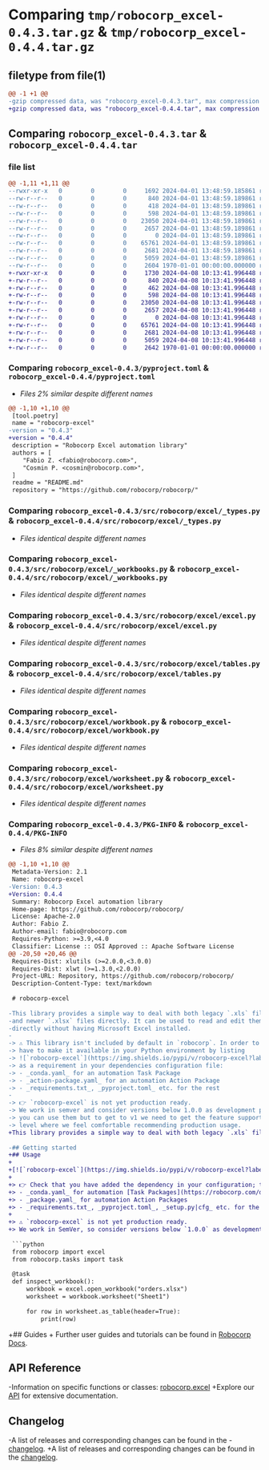 # Comparing `tmp/robocorp_excel-0.4.3.tar.gz` & `tmp/robocorp_excel-0.4.4.tar.gz`

## filetype from file(1)

```diff
@@ -1 +1 @@
-gzip compressed data, was "robocorp_excel-0.4.3.tar", max compression
+gzip compressed data, was "robocorp_excel-0.4.4.tar", max compression
```

## Comparing `robocorp_excel-0.4.3.tar` & `robocorp_excel-0.4.4.tar`

### file list

```diff
@@ -1,11 +1,11 @@
--rwxr-xr-x   0        0        0     1692 2024-04-01 13:48:59.185861 robocorp_excel-0.4.3/README.md
--rw-r--r--   0        0        0      840 2024-04-01 13:48:59.189861 robocorp_excel-0.4.3/pyproject.toml
--rw-r--r--   0        0        0      418 2024-04-01 13:48:59.189861 robocorp_excel-0.4.3/src/robocorp/excel/__init__.py
--rw-r--r--   0        0        0      598 2024-04-01 13:48:59.189861 robocorp_excel-0.4.3/src/robocorp/excel/_types.py
--rw-r--r--   0        0        0    23050 2024-04-01 13:48:59.189861 robocorp_excel-0.4.3/src/robocorp/excel/_workbooks.py
--rw-r--r--   0        0        0     2657 2024-04-01 13:48:59.189861 robocorp_excel-0.4.3/src/robocorp/excel/excel.py
--rw-r--r--   0        0        0        0 2024-04-01 13:48:59.189861 robocorp_excel-0.4.3/src/robocorp/excel/py.typed
--rw-r--r--   0        0        0    65761 2024-04-01 13:48:59.189861 robocorp_excel-0.4.3/src/robocorp/excel/tables.py
--rw-r--r--   0        0        0     2681 2024-04-01 13:48:59.189861 robocorp_excel-0.4.3/src/robocorp/excel/workbook.py
--rw-r--r--   0        0        0     5059 2024-04-01 13:48:59.189861 robocorp_excel-0.4.3/src/robocorp/excel/worksheet.py
--rw-r--r--   0        0        0     2604 1970-01-01 00:00:00.000000 robocorp_excel-0.4.3/PKG-INFO
+-rwxr-xr-x   0        0        0     1730 2024-04-08 10:13:41.996448 robocorp_excel-0.4.4/README.md
+-rw-r--r--   0        0        0      840 2024-04-08 10:13:41.996448 robocorp_excel-0.4.4/pyproject.toml
+-rw-r--r--   0        0        0      462 2024-04-08 10:13:41.996448 robocorp_excel-0.4.4/src/robocorp/excel/__init__.py
+-rw-r--r--   0        0        0      598 2024-04-08 10:13:41.996448 robocorp_excel-0.4.4/src/robocorp/excel/_types.py
+-rw-r--r--   0        0        0    23050 2024-04-08 10:13:41.996448 robocorp_excel-0.4.4/src/robocorp/excel/_workbooks.py
+-rw-r--r--   0        0        0     2657 2024-04-08 10:13:41.996448 robocorp_excel-0.4.4/src/robocorp/excel/excel.py
+-rw-r--r--   0        0        0        0 2024-04-08 10:13:41.996448 robocorp_excel-0.4.4/src/robocorp/excel/py.typed
+-rw-r--r--   0        0        0    65761 2024-04-08 10:13:41.996448 robocorp_excel-0.4.4/src/robocorp/excel/tables.py
+-rw-r--r--   0        0        0     2681 2024-04-08 10:13:41.996448 robocorp_excel-0.4.4/src/robocorp/excel/workbook.py
+-rw-r--r--   0        0        0     5059 2024-04-08 10:13:41.996448 robocorp_excel-0.4.4/src/robocorp/excel/worksheet.py
+-rw-r--r--   0        0        0     2642 1970-01-01 00:00:00.000000 robocorp_excel-0.4.4/PKG-INFO
```

### Comparing `robocorp_excel-0.4.3/pyproject.toml` & `robocorp_excel-0.4.4/pyproject.toml`

 * *Files 2% similar despite different names*

```diff
@@ -1,10 +1,10 @@
 [tool.poetry]
 name = "robocorp-excel"
-version = "0.4.3"
+version = "0.4.4"
 description = "Robocorp Excel automation library"
 authors = [
 	"Fabio Z. <fabio@robocorp.com>",
 	"Cosmin P. <cosmin@robocorp.com>",
 ]
 readme = "README.md"
 repository = "https://github.com/robocorp/robocorp/"
```

### Comparing `robocorp_excel-0.4.3/src/robocorp/excel/_types.py` & `robocorp_excel-0.4.4/src/robocorp/excel/_types.py`

 * *Files identical despite different names*

### Comparing `robocorp_excel-0.4.3/src/robocorp/excel/_workbooks.py` & `robocorp_excel-0.4.4/src/robocorp/excel/_workbooks.py`

 * *Files identical despite different names*

### Comparing `robocorp_excel-0.4.3/src/robocorp/excel/excel.py` & `robocorp_excel-0.4.4/src/robocorp/excel/excel.py`

 * *Files identical despite different names*

### Comparing `robocorp_excel-0.4.3/src/robocorp/excel/tables.py` & `robocorp_excel-0.4.4/src/robocorp/excel/tables.py`

 * *Files identical despite different names*

### Comparing `robocorp_excel-0.4.3/src/robocorp/excel/workbook.py` & `robocorp_excel-0.4.4/src/robocorp/excel/workbook.py`

 * *Files identical despite different names*

### Comparing `robocorp_excel-0.4.3/src/robocorp/excel/worksheet.py` & `robocorp_excel-0.4.4/src/robocorp/excel/worksheet.py`

 * *Files identical despite different names*

### Comparing `robocorp_excel-0.4.3/PKG-INFO` & `robocorp_excel-0.4.4/PKG-INFO`

 * *Files 8% similar despite different names*

```diff
@@ -1,10 +1,10 @@
 Metadata-Version: 2.1
 Name: robocorp-excel
-Version: 0.4.3
+Version: 0.4.4
 Summary: Robocorp Excel automation library
 Home-page: https://github.com/robocorp/robocorp/
 License: Apache-2.0
 Author: Fabio Z.
 Author-email: fabio@robocorp.com
 Requires-Python: >=3.9,<4.0
 Classifier: License :: OSI Approved :: Apache Software License
@@ -20,50 +20,46 @@
 Requires-Dist: xlutils (>=2.0.0,<3.0.0)
 Requires-Dist: xlwt (>=1.3.0,<2.0.0)
 Project-URL: Repository, https://github.com/robocorp/robocorp/
 Description-Content-Type: text/markdown
 
 # robocorp-excel
 
-This library provides a simple way to deal with both legacy `.xls` files
-and newer `.xlsx` files directly. It can be used to read and edit them
-directly without having Microsoft Excel installed.
-
-> ⚠️ This library isn't included by default in `robocorp`. In order to use this, you
-> have to make it available in your Python environment by listing
-> ![`robocorp-excel`](https://img.shields.io/pypi/v/robocorp-excel?label=robocorp-excel)
-> as a requirement in your dependencies configuration file:
-> - _conda.yaml_ for an automation Task Package
-> - _action-package.yaml_ for an automation Action Package
-> - _requirements.txt_, _pyproject.toml_ etc. for the rest
-
-> 👉 `robocorp-excel` is not yet production ready. 
-> We work in semver and consider versions below 1.0.0 as development phase releases,
-> you can use them but to get to v1 we need to get the feature support and testing to a
-> level where we feel comfortable recommending production usage.
+This library provides a simple way to deal with both legacy `.xls` files and newer `.xlsx` files directly. It can be used to read and edit them directly without having Microsoft Excel installed.
 
-## Getting started
+## Usage
+
+[![`robocorp-excel`](https://img.shields.io/pypi/v/robocorp-excel?label=robocorp-excel)](https://pypi.org/project/robocorp-excel/)
+
+> 👉 Check that you have added the dependency in your configuration; this library is not part of the [**robocorp**](https://pypi.org/project/robocorp/) bundle.
+> - _conda.yaml_ for automation [Task Packages](https://robocorp.com/docs/robot-structure)
+> - _package.yaml_ for automation Action Packages
+> - _requirements.txt_, _pyproject.toml_, _setup.py|cfg_ etc. for the rest
+
+> ⚠ `robocorp-excel` is not yet production ready.  
+> We work in SemVer, so consider versions below `1.0.0` as development phase releases. You can use them, but to get to **v1**, we need to get the feature support and testing to a level where we feel comfortable recommending this library for production usage.
 
 ```python
 from robocorp import excel
 from robocorp.tasks import task
 
 @task
 def inspect_workbook():
     workbook = excel.open_workbook("orders.xlsx")
     worksheet = workbook.worksheet("Sheet1")
 
     for row in worksheet.as_table(header=True):
         print(row)
 ```
 
+## Guides
+
 Further user guides and tutorials can be found in [Robocorp Docs](https://robocorp.com/docs).
 
 ## API Reference
 
-Information on specific functions or classes: [robocorp.excel](https://github.com/robocorp/robocorp/blob/master/excel/docs/api/robocorp.excel.md)
+Explore our [API](https://github.com/robocorp/robocorp/blob/master/excel/docs/api/README.md) for extensive documentation.
 
 ## Changelog
 
-A list of releases and corresponding changes can be found in the
-[changelog](https://github.com/robocorp/robocorp/blob/master/excel/docs/CHANGELOG.md).
+A list of releases and corresponding changes can be found in the [changelog](https://github.com/robocorp/robocorp/blob/master/excel/docs/CHANGELOG.md).
```

